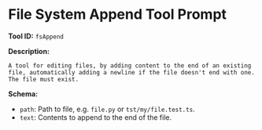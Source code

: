 # File System Append Tool Prompt

**Tool ID:** `fsAppend`

**Description:**
```
A tool for editing files, by adding content to the end of an existing file, automatically adding a newline if the file doesn't end with one. The file must exist.
```

**Schema:**
- `path`: Path to file, e.g. `file.py` or `tst/my/file.test.ts`.
- `text`: Contents to append to the end of the file.
